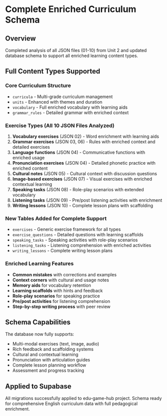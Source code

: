 # Complete Enriched Curriculum Schema

## Overview
Completed analysis of all JSON files (01-10) from Unit 2 and updated database schema to support all enriched learning content types.

## Full Content Types Supported

### Core Curriculum Structure
- `curricula` - Multi-grade curriculum management
- `units` - Enhanced with themes and duration
- `vocabulary` - Full enriched vocabulary with learning aids
- `grammar_rules` - Detailed grammar with enriched context

### Exercise Types (All 10 JSON Files Analyzed)
1. **Vocabulary exercises** (JSON 02) - Word enrichment with learning aids
2. **Grammar exercises** (JSON 03, 06) - Rules with enriched context and detailed exercises
3. **Language functions** (JSON 04) - Communicative functions with enriched usage
4. **Pronunciation exercises** (JSON 04) - Detailed phonetic practice with enriched content
5. **Cultural notes** (JSON 05) - Cultural context with discussion questions
6. **Image-based exercises** (JSON 07) - Visual exercises with enriched contextual learning
7. **Speaking tasks** (JSON 08) - Role-play scenarios with extended vocabulary
8. **Listening tasks** (JSON 09) - Pre/post listening activities with enrichment
9. **Writing lessons** (JSON 10) - Complete lesson plans with scaffolding

### New Tables Added for Complete Support
- `exercises` - Generic exercise framework for all types
- `exercise_questions` - Detailed questions with learning scaffolds
- `speaking_tasks` - Speaking activities with role-play scenarios
- `listening_tasks` - Listening comprehension with enriched activities
- `writing_lessons` - Complete writing lesson plans

### Enriched Learning Features
- **Common mistakes** with corrections and examples
- **Context corners** with cultural and usage notes
- **Memory aids** for vocabulary retention
- **Learning scaffolds** with hints and feedback
- **Role-play scenarios** for speaking practice
- **Pre/post activities** for listening comprehension
- **Step-by-step writing process** with peer review

## Schema Capabilities
The database now fully supports:
- Multi-modal exercises (text, image, audio)
- Rich feedback and scaffolding systems
- Cultural and contextual learning
- Pronunciation with articulation guides
- Complete lesson planning workflow
- Assessment and progress tracking

## Applied to Supabase
All migrations successfully applied to edu-game-hub project. Schema ready for comprehensive English curriculum data with full pedagogical enrichment.